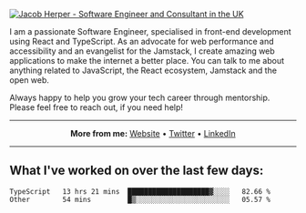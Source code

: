 [![Jacob Herper - Software Engineer and Consultant in the UK](https://res.cloudinary.com/jacobherper/image/upload/v1641506277/gh-image.png)](https://jacobherper.com/)

I am a passionate Software Engineer, specialised in front-end development using React and TypeScript. As an advocate for web performance and accessibility and an evangelist for the Jamstack, I create amazing web applications to make the internet a better place. You can talk to me about anything related to JavaScript, the React ecosystem, Jamstack and the open web.

Always happy to help you grow your tech career through mentorship. Please feel free to reach out, if you need help!

---

<p align="center">
  <strong>More from me:</strong> 
  <a href="https://jacobherper.com/">Website</a> •
  <a href="https://twitter.com/intent/follow?screen_name=jakeherp&tw_p=followbutton">Twitter</a> •
  <a href="https://www.linkedin.com/in/jacobherper/">LinkedIn</a>
</p>

---

## What I've worked on over the last few days:

<!--START_SECTION:waka-->

```text
TypeScript   13 hrs 21 mins  ████████████████████▓░░░░   82.66 %
Other        54 mins         █▒░░░░░░░░░░░░░░░░░░░░░░░   05.57 %
```

<!--END_SECTION:waka-->
